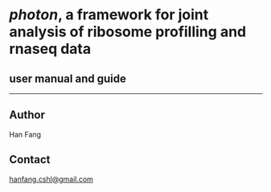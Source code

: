 # *photon*, a framework for joint analysis of ribosome profilling and rnaseq data
## user manual and guide

--------

## Author
Han Fang

## Contact
hanfang.cshl@gmail.com
